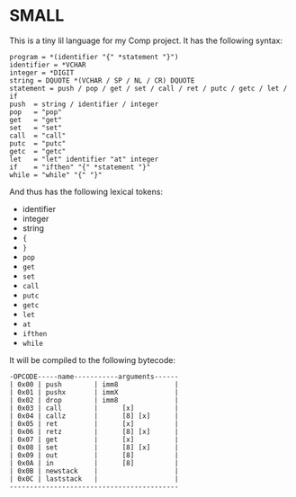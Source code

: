 # SMALL

This is a tiny lil language for my Comp project. It has the following syntax:

```ABNF
program = *(identifier "{" *statement "}")
identifier = *VCHAR
integer = *DIGIT
string = DQUOTE *(VCHAR / SP / NL / CR) DQUOTE
statement = push / pop / get / set / call / ret / putc / getc / let / if
push  = string / identifier / integer
pop   = "pop"
get   = "get"
set   = "set"
call  = "call"
putc  = "putc"
getc  = "getc"
let   = "let" identifier "at" integer
if    = "ifthen" "{" *statement "}"
while = "while" "{" "}"
```

And thus has the following lexical tokens:

- identifier
- integer
- string
- `{`
- `}`
- `pop`
- `get`
- `set`
- `call`
- `putc`
- `getc`
- `let`
- `at`
- `ifthen`
- `while`

It will be compiled to the following bytecode:

```
-OPCODE-----name-----------arguments------
| 0x00 | push        | imm8              |
| 0x01 | pushx       | immX              |
| 0x02 | drop        | imm8              |
| 0x03 | call        |      [x]          |
| 0x04 | callz       |      [8] [x]      |
| 0x05 | ret         |      [x]          |
| 0x06 | retz        |      [8] [x]      |
| 0x07 | get         |      [x]          |
| 0x08 | set         |      [8] [x]      |
| 0x09 | out         |      [8]          |
| 0x0A | in          |      [8]          |
| 0x0B | newstack    |                   |
| 0x0C | laststack   |                   |
------------------------------------------
